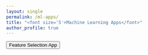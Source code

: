 ```yaml
---
layout: single
permalink: /ml-apps/
title: "<font size='5'>Machine Learning Apps</font>"
author_profile: true
---
```


<html>
   <head>
      <title>Feature Selection App</title>
   </head>
   <body>
      <button onclick="window.location.href = 'https://feature-selection.herokuapp.com/';">Feature Selection App</button>
   </body>
</html>

